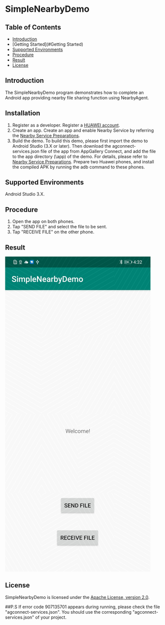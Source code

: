 # SimpleNearbyDemo
## Table of Contents

 * [Introduction](#introduction)
 * [Getting Started](#Getting Started)
 * [Supported Environments](#supported-environments)
 * [Procedure](#procedure)
 * [Result](#result)
 * [License](#license)
 
## Introduction
The SimpleNearbyDemo program demonstrates how to complete an Android app providing nearby file sharing function using NearbyAgent.

## Installation
1. Register as a developer.
Register a [HUAWEI account](https://developer.huawei.com/consumer/en/).
2. Create an app.
Create an app and enable Nearby Service by referring the [Nearby Service Preparations](https://developer.huawei.com/consumer/en/doc/development/HMS-Guides/nearby-service-preparation).
3. Build the demo.
To build this demo, please first import the demo to Android Studio (3.X or later). Then download the agconnect-services.json file of the app from AppGallery Connect, and add the file to the app directory (\app) of the demo. For details, please refer to [Nearby Service Preparations](https://developer.huawei.com/consumer/en/doc/development/HMS-Guides/nearby-service-preparation).
Prepare two Huawei phones, and install the compiled APK by running the adb command to these phones.

## Supported Environments
   Android Studio 3.X.

## Procedure
1. Open the app on both phones.
2. Tap "SEND FILE" and select the file to be sent.
3. Tap "RECEIVE FILE" on the other phone.

## Result
<img src="result.jpg">

## License
SimpleNearbyDemo is licensed under the [Apache License, version 2.0](http://www.apache.org/licenses/LICENSE-2.0).

##P.S
If error code 907135701 appears during running, please check the file "agconnect-services.json". You should use the corresponding "agconnect-services.json" of your project.